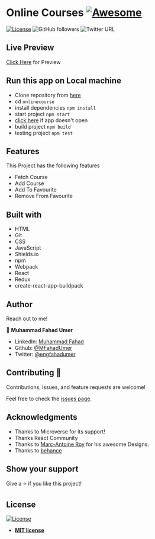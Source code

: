 # Online Courses [![Awesome](https://cdn.rawgit.com/sindresorhus/awesome/d7305f38d29fed78fa85652e3a63e154dd8e8829/media/badge.svg)](https://github.com/MFahadUmer/todolist)

[![License](https://img.shields.io/badge/License-MIT-green.svg)]()
![GitHub followers](https://img.shields.io/github/followers/MFahadUmer?label=mfahadumer&style=social)
![Twitter URL](https://img.shields.io/twitter/follow/engfahadumer?label=Follow&style=social)



## Live Preview

[Click Here](https://reactonlinecourse.herokuapp.com/) for Preview

## Run this app on Local machine

- Clone repository from [here](https://github.com/MFahadUmer/onlinecourse.git)
- cd   `onlinecourse`
- install dependencies `npm install`
- start project `npm start`
- [click here](http://localhost:3000) if app doesn't open
- build project `npm build`
- testing project `npm test`

## Features

This Project has the following features

- Fetch Course
- Add Course
- Add To Favourite
- Remove From Favourite

## Built with

- HTML
- Git
- CSS
- JavaScript
- Shields.io
- npm
- Webpack
- React
- Redux
- create-react-app-buildpack

## Author

Reach out to me!

👤 **Muhammad Fahad Umer**

- LinkedIn: [Muhammad Fahad](https://www.linkedin.com/in/hillarykiptoo)
- Github: [@MFahadUmer](https://github.com/MFahadUmer)
- Twitter: [@engfahadumer](https://twitter.com/@engfahadumer)

## Contributing 🤝

Contributions, issues, and feature requests are welcome!

Feel free to check the [issues page](https://github.com/MFahadUmer/onlinecourse/issues).

## Acknowledgments

- Thanks to Microverse for its support!
- Thanks React Community
- Thanks to [Marc-Antoine Roy](http://mantoine.ca/) for his awesome Designs.
- Thanks to [behance](https://www.behance.net/gallery/11351281/NomNom)

## Show your support

Give a ⭐️ if you like this project!

## License

[![License](http://img.shields.io/:license-mit-blue.svg?style=flat-square)](http://badges.mit-license.org)

- **[MIT license](http://opensource.org/licenses/mit-license.php)**

